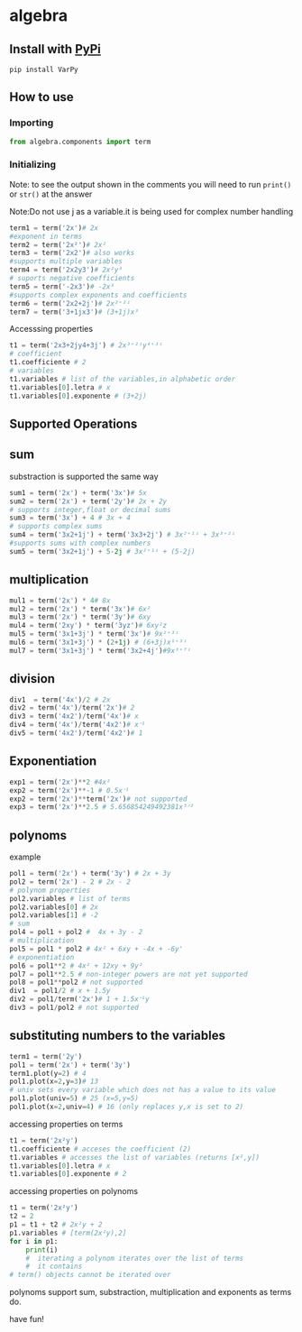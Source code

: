 # algebra

##  Install with [PyPi](https://pypi.org/)
```
pip install VarPy
```

## How to use
### Importing
```python
from algebra.components import term
```
### Initializing
Note: to see the output shown in the comments you will need to run `print()` or `str()` at the answer

Note:Do not use j as a variable.it is being used for complex number handling
```python
term1 = term('2x')# 2x
#exponent in terms
term2 = term('2x²')# 2x²
term3 = term('2x2')# also works
#supports multiple variables
term4 = term('2x2y3')# 2x²y³
# suports negative coefficients
term5 = term('-2x3')# -2x³
#supports complex exponents and coefficients
term6 = term('2x2+2j')# 2x²⁺²ⁱ
term7 = term('3+1jx3')# (3+1j)x³
```
Accesssing properties
```python
t1 = term('2x3+2jy4+3j') # 2x³⁺²ⁱy⁴⁺³ⁱ
# coefficient
t1.coefficiente # 2
# variables
t1.variables # list of the variables,in alphabetic order
t1.variables[0].letra # x
t1.variables[0].exponente # (3+2j)
```
## Supported Operations 
sum 
---
substraction is supported the same way
```python
sum1 = term('2x') + term('3x')# 5x
sum2 = term('2x') + term('2y')# 2x + 2y
# supports integer,float or decimal sums
sum3 = term('3x') + 4 # 3x + 4
# supports complex sums
sum4 = term('3x2+1j') + term('3x3+2j') # 3x²⁺¹ⁱ + 3x³⁺²ⁱ
#supports sums with complex numbers
sum5 = term('3x2+1j') + 5-2j # 3x²⁺¹ⁱ + (5-2j)
```
 multiplication
 ---
```python
mul1 = term('2x') * 4# 8x
mul2 = term('2x') * term('3x')# 6x²
mul3 = term('2x') * term('3y')# 6xy
mul4 = term('2xy') * term('3yz')# 6xy²z
mul5 = term('3x1+3j') * term('3x')# 9x²⁺³ⁱ
mul6 = term('3x1+3j') * (2+1j) # (6+3j)x¹⁺³ⁱ
mul7 = term('3x1+3j') * term('3x2+4j')#9x³⁺⁷ⁱ
```
division
---
```python
div1  = term('4x')/2 # 2x
div2 = term('4x')/term('2x')# 2
div3 = term('4x2')/term('4x')# x
div4 = term('4x')/term('4x2')# xᐨ¹
div5 = term('4x2')/term('4x2')# 1
```

Exponentiation
---
```python
exp1 = term('2x')**2 #4x²
exp2 = term('2x')**-1 # 0.5xᐨ¹
exp2 = term('2x')**term('2x')# not supported
exp3 = term('2x')**2.5 # 5.656854249492381x⁵ᐟ²
```
polynoms
---
example
```python
pol1 = term('2x') + term('3y') # 2x + 3y
pol2 = term('2x') - 2 # 2x - 2
# polynom properties
pol2.variables # list of terms
pol2.variables[0] # 2x
pol2.variables[1] # -2
# sum
pol4 = pol1 + pol2 #  4x + 3y - 2
# multiplication
pol5 = pol1 * pol2 # 4x² + 6xy + -4x + -6y'
# exponentiation
pol6 = pol1**2 # 4x² + 12xy + 9y²
pol7 = pol1**2.5 # non-integer powers are not yet supported
pol8 = pol1**pol2 # not supported
div1  = pol1/2 # x + 1.5y
div2 = pol1/term('2x')# 1 + 1.5xᐨ¹y
div3 = pol1/pol2 # not supported
```
substituting numbers to the variables
---
```python
term1 = term('2y')
pol1 = term('2x') + term('3y')
term1.plot(y=2) # 4
pol1.plot(x=2,y=3)# 13
# univ sets every variable which does not has a value to its value
pol1.plot(univ=5) # 25 (x=5,y=5)
pol1.plot(x=2,univ=4) # 16 (only replaces y,x is set to 2)
```
accessing properties on terms
```python
t1 = term('2x²y')
t1.coefficiente # acceses the coefficient (2)
t1.variables # accesses the list of variables (returns [x²,y])
t1.variables[0].letra # x
t1.variables[0].exponente # 2
```
accessing properties on polynoms
```python
t1 = term('2x²y')
t2 = 2
p1 = t1 + t2 # 2x²y + 2
p1.variables # [term(2x²y),2]
for i in p1:
    print(i) 
    #  iterating a polynom iterates over the list of terms
    #  it contains 
# term() objects cannot be iterated over
```
polynoms support sum, substraction, multiplication and exponents as terms do.


have fun!









